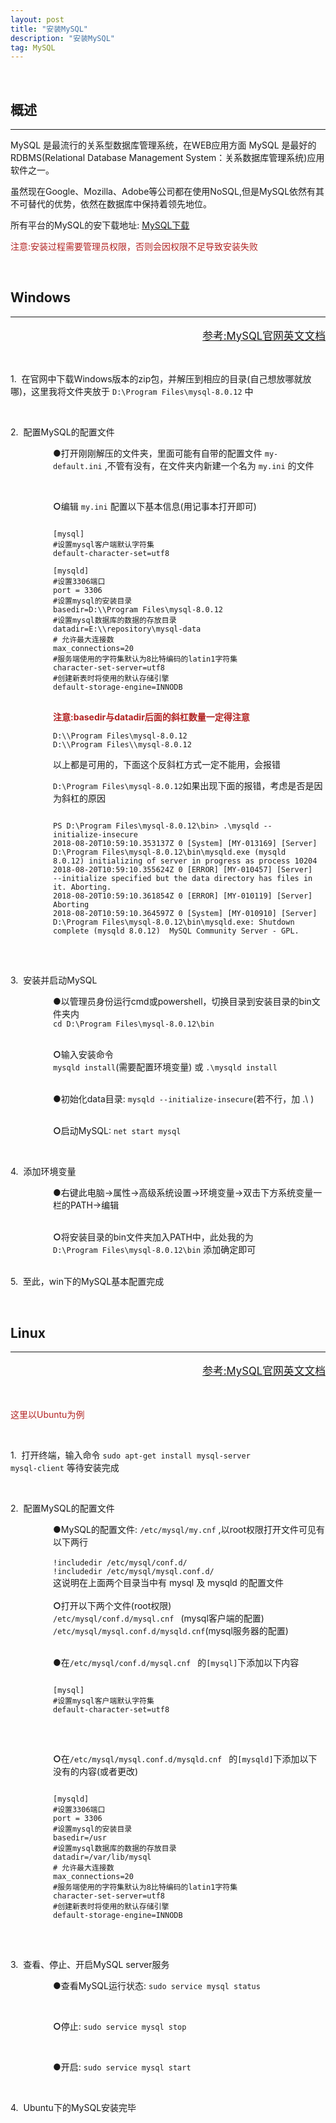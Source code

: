 ```yaml
---
layout: post
title: "安装MySQL"
description: "安装MySQL"
tag: MySQL
---
```


<style>
#padding{
padding-left:68px
}
#pre{
margin-left:68px;
width:85%;
}
</style>

<br />

**概述**
---
---

MySQL 是最流行的关系型数据库管理系统，在WEB应用方面 MySQL 是最好的RDBMS(Relational Database Management System：关系数据库管理系统)应用软件之一。

虽然现在Google、Mozilla、Adobe等公司都在使用NoSQL,但是MySQL依然有其不可替代的优势，依然在数据库中保持着领先地位。

所有平台的MySQL的安下载地址:
<a href="https://dev.mysql.com/downloads/mysql/" target="blank">MySQL下载</a>

<p style="color:firebrick">注意:安装过程需要管理员权限，否则会因权限不足导致安装失败</p>

<br />

**Windows**
---
---
<p style="text-align:right;font-size:120%">
<a href="https://dev.mysql.com/doc/refman/8.0/en/windows-install-archive.html" target="blank">
参考:MySQL官网英文文档
</a>
</p>

<br />

1.&nbsp; 在官网中下载Windows版本的zip包，并解压到相应的目录(自己想放哪就放哪)，这里我将文件夹放于 <code>D:\Program Files\mysql-8.0.12</code> 中

<br />

2.&nbsp; 配置MySQL的配置文件

<p id="padding">
<b>●</b>打开刚刚解压的文件夹，里面可能有自带的配置文件 <code>my-default.ini</code> ,不管有没有，在文件夹内新建一个名为 <code>my.ini</code> 的文件
</p>

<br />

<p id="padding">
<b>○</b>编辑 <code>my.ini</code> 配置以下基本信息(用记事本打开即可)
</p>

<pre id="pre">
<code class="language-cmd hljs cpp" >
[mysql]
#设置mysql客户端默认字符集
default-character-set=utf8

[mysqld]
#设置3306端口
port = 3306
#设置mysql的安装目录
basedir=D:\\Program Files\mysql-8.0.12
#设置mysql数据库的数据的存放目录
datadir=E:\\repository\mysql-data
# 允许最大连接数
max_connections=20
#服务端使用的字符集默认为8比特编码的latin1字符集
character-set-server=utf8
#创建新表时将使用的默认存储引擎
default-storage-engine=INNODB
</code>
</pre>

<p id="padding">
<b style="color:firebrick">注意:basedir与datadir后面的斜杠数量一定得注意</b>
</p>

<div id="padding">
<code>D:\\Program Files\mysql-8.0.12</code>
<br />
<code>D:\\Program Files\\mysql-8.0.12</code>
</div>

<p id="padding">
以上都是可用的，下面这个反斜杠方式一定不能用，会报错
</p>

<div id="padding">
<code>D:\Program Files\mysql-8.0.12</code>如果出现下面的报错，考虑是否是因为斜杠的原因
</div>

<pre id="pre">
<code class="language-cmd hljs cpp" >
PS D:\Program Files\mysql-8.0.12\bin> .\mysqld --initialize-insecure
2018-08-20T10:59:10.353137Z 0 [System] [MY-013169] [Server] D:\Program Files\mysql-8.0.12\bin\mysqld.exe (mysqld 8.0.12) initializing of server in progress as process 10204
2018-08-20T10:59:10.355624Z 0 [ERROR] [MY-010457] [Server] --initialize specified but the data directory has files in it. Aborting.
2018-08-20T10:59:10.361854Z 0 [ERROR] [MY-010119] [Server] Aborting
2018-08-20T10:59:10.364597Z 0 [System] [MY-010910] [Server] D:\Program Files\mysql-8.0.12\bin\mysqld.exe: Shutdown complete (mysqld 8.0.12)  MySQL Community Server - GPL.
</code>
</pre>

<br />

3.&nbsp; 安装并启动MySQL

<div id="padding">
<b>●</b>以管理员身份运行cmd或powershell，切换目录到安装目录的bin文件夹内
<br />
<code>cd D:\Program Files\mysql-8.0.12\bin</code>
</div>

<br />

<p id="padding">
<b>○</b>输入安装命令
<br />
<code>mysqld install</code>(需要配置环境变量) 或 <code>.\mysqld install</code>
</p>

<br />

<div id="padding">
<b>●</b>初始化data目录: <code>mysqld --initialize-insecure</code>(若不行，加 .\ )
</div>

<br />

<p id="padding">
<b>○</b>启动MySQL: <code>net start mysql</code>
</p>

<br />

4.&nbsp; 添加环境变量

<p id="padding">
<b>●</b>右键此电脑->属性->高级系统设置->环境变量->双击下方系统变量一栏的PATH->编辑
</p>

<br />

<div id="padding">
<b>○</b>将安装目录的bin文件夹加入PATH中，此处我的为
<br />
<code>D:\Program Files\mysql-8.0.12\bin</code> 添加确定即可
</div>

<br />

5.&nbsp; 至此，win下的MySQL基本配置完成

<br />

**Linux**
---
---
<p style="text-align:right;font-size:120%">
<a href="https://dev.mysql.com/doc/mysql-apt-repo-quick-guide/en/" target="blank">
参考:MySQL官网英文文档
</a>
</p>

<br />

<p style="color:firebrick">这里以Ubuntu为例</p>

<br />

1.&nbsp; 打开终端，输入命令 <code>sudo apt-get install mysql-server mysql-client</code> 等待安装完成

<br />

2.&nbsp; 配置MySQL的配置文件

<div id="padding">
<b>●</b>MySQL的配置文件: <code>/etc/mysql/my.cnf</code> ,以root权限打开文件可见有以下两行
<br />
<br />
<code>!includedir /etc/mysql/conf.d/</code>
<br />
<code>!includedir /etc/mysql/mysql.conf.d/</code>
<br />
这说明在上面两个目录当中有 mysql 及 mysqld 的配置文件
</div>

<br />

<div id="padding">
<b>○</b>打开以下两个文件(root权限)
<br />
<code>/etc/mysql/conf.d/mysql.cnf </code> (mysql客户端的配置)
<br />
<code>/etc/mysql/mysql.conf.d/mysqld.cnf</code>(mysql服务器的配置)
</div>

<br />

<p id="padding">
<b>●</b>在<code>/etc/mysql/conf.d/mysql.cnf </code> 的<code>[mysql]</code>下添加以下内容
</p>

<pre id="pre">
<code class="language-cmd hljs cpp" >
[mysql]
#设置mysql客户端默认字符集
default-character-set=utf8
</code>
</pre>

<br />

<p id="padding">
<b>○</b>在<code>/etc/mysql/mysql.conf.d/mysqld.cnf </code> 的<code>[mysqld]</code>下添加以下没有的内容(或者更改)
</p>

<pre id="pre">
<code class="language-cmd hljs cpp" >
[mysqld]
#设置3306端口
port = 3306
#设置mysql的安装目录
basedir=/usr
#设置mysql数据库的数据的存放目录
datadir=/var/lib/mysql
# 允许最大连接数
max_connections=20
#服务端使用的字符集默认为8比特编码的latin1字符集
character-set-server=utf8
#创建新表时将使用的默认存储引擎
default-storage-engine=INNODB
</code>
</pre>

<br />

3.&nbsp; 查看、停止、开启MySQL server服务

<p id="padding">
<b>●</b>查看MySQL运行状态: <code>sudo service mysql status</code>
</p>

<br />

<p id="padding">
<b>○</b>停止: <code>sudo service mysql stop</code>
</p>

<br />

<p id="padding">
<b>●</b>开启: <code>sudo service mysql start</code>
</p>

<br />

4.&nbsp; Ubuntu下的MySQL安装完毕



























